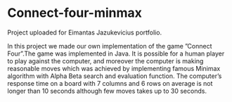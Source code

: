 # Connect-four-minmax
Project uploaded for Eimantas Jazukevicius portfolio.

In this project we made our own implementation of the game ”Connect Four”.The game was implemented in Java. It is possible for a human player to play against the computer, and moreover the computer is making reasonable moves which was achieved by implementing famous Minimax algorithm with Alpha Beta search and evaluation function.
The computer’s response time on a board with 7 columns and 6 rows on average is not longer than 10 seconds although few moves takes up to 30 seconds.
